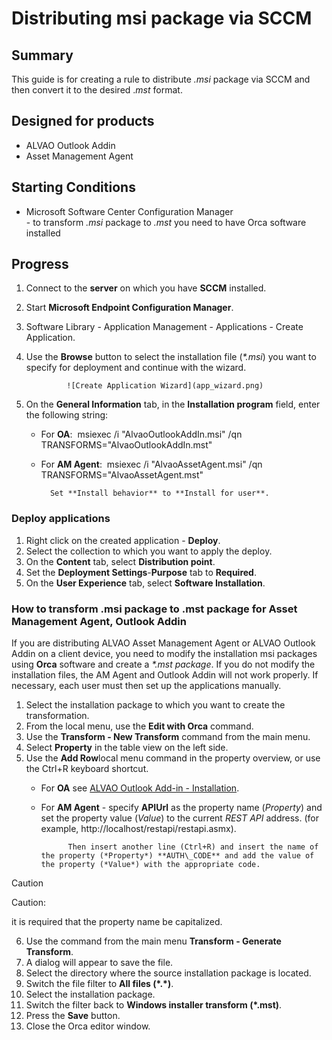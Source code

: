 # Distributing msi package via SCCM
      
## Summary
      
This guide is for creating a rule to distribute *.msi* package via SCCM and then convert it to the desired .*mst* format.
      
## Designed for products
      
- ALVAO Outlook Addin
- Asset Management Agent

## Starting Conditions
      
- Microsoft Software Center Configuration Manager  
         - to transform *.msi* package to *.mst* you need to have Orca software installed
       
## Progress

1. Connect to the **server** on which you have **SCCM** installed.
2. Start **Microsoft Endpoint Configuration Manager**.
3. Software Library - Application Management - Applications - Create Application.
4. Use the **Browse** button to select the installation file (*\*.msi*) you want to specify for deployment and continue with the wizard. 

                ![Create Application Wizard](app_wizard.png)
5. On the **General Information** tab, in the **Installation program** field, enter the following string:

    - For **OA**:  msiexec /i "AlvaoOutlookAddIn.msi" /qn TRANSFORMS="AlvaoOutlookAddIn.mst"
    - For **AM Agent**:  msiexec /i "AlvaoAssetAgent.msi" /qn TRANSFORMS="AlvaoAssetAgent.mst"

            Set **Install behavior** to **Install for user**.

### Deploy applications

1. Right click on the created application - **Deploy**.
2. Select the collection to which you want to apply the deploy.
3. On the **Content** tab, select **Distribution point**.
4. Set the **Deployment Settings**-**Purpose** tab to **Required**.
5. On the **User Experience** tab, select **Software Installation**.

### How to transform .msi package to .mst package for Asset Management Agent, Outlook Addin
     
If you are distributing ALVAO Asset Management Agent or ALVAO Outlook Addin on a client device, you need to modify the installation msi packages using **Orca** software and create a *\*.mst package*. If you do not modify the installation files, the AM Agent and Outlook Addin will not work properly. If necessary, each user must then set up the applications manually.

1. Select the installation package to which you want to create the transformation.
2. From the local menu, use the **Edit with Orca** command.
3. Use the **Transform - New Transform** command from the main menu.
4. Select **Property** in the table view on the left side.
5. Use the **Add Row**local menu command in the property overview, or use the Ctrl+R keyboard shortcut.
    - For **OA** see [ALVAO Outlook Add-in - Installation](../../../modules/alvao-outlook-addin/installation).
    - For **AM Agent** - specify **APIUrl** as the property name (*Property*) and set the property value (*Value*) to the current *REST API* address. (for example, http://localhost/restapi/restapi.asmx).

                Then insert another line (Ctrl+R) and insert the name of the property (*Property*) **AUTH\_CODE** and add the value of the property (*Value*) with the appropriate code.

> [!CAUTION]
> Caution:

it is required that the property name be capitalized.

6. Use the command from the main menu **Transform - Generate Transform**.
7. A dialog will appear to save the file.
8. Select the directory where the source installation package is located.
9. Switch the file filter to **All files (\*.\*)**.
10. Select the installation package.
11. Switch the filter back to **Windows installer transform (\*.mst)**.
12. Press the **Save** button.
13. Close the Orca editor window.

